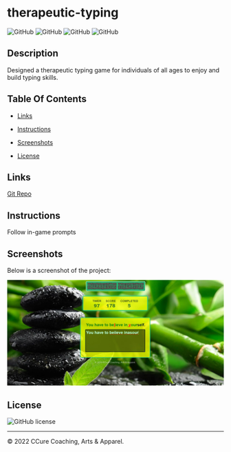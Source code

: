 # therapeutic-typing

![GitHub](https://img.shields.io/github/repo-size/asantercureton/therapeutic-typing?style=plastic) ![GitHub](https://img.shields.io/github/last-commit/asantercureton/therapeutic-typing?style=plastic) ![GitHub](https://img.shields.io/github/languages/top/asantercureton/therapeutic-typing?style=plastic) ![GitHub](https://img.shields.io/github/followers/asantercureton?style=social)

## Description
Designed a therapeutic typing game for individuals of all ages to enjoy and build typing skills.

## Table Of Contents
* [Links](#links)

* [Instructions](#instructions)

* [Screenshots](#screenshots)

* [License](#license)


## Links
[Git Repo](https://github.com/asantercureton/therapeutic-typing)

<!-- [Heroku Link]() -->


## Instructions
Follow in-game prompts


## Screenshots
Below is a screenshot of the project:

![Image of HomePage](assets/images/homescreen-new.jpg)

## License
![GitHub license](https://img.shields.io/badge/license-ISC-blue.svg)

---
© 2022 CCure Coaching, Arts & Apparel.